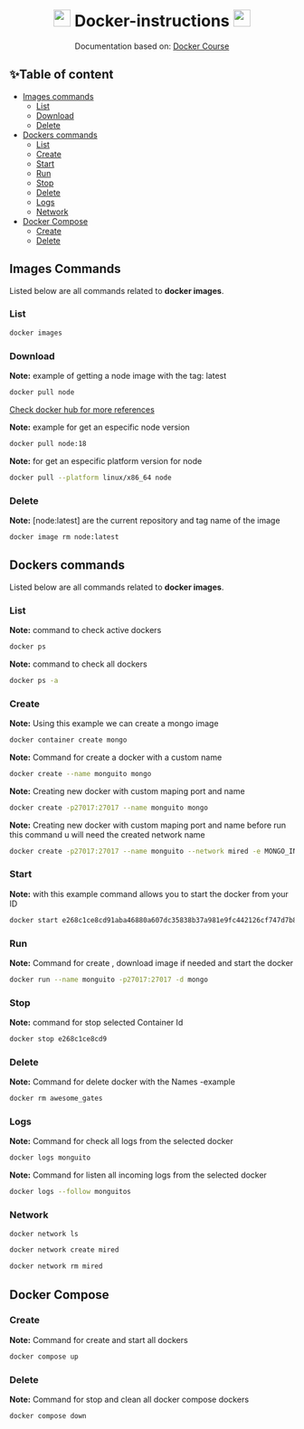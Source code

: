<h1 align="center"><img src="./assets/stars.gif" width="30px"> Docker-instructions <img src="./assets/stars.gif" width="30px"></h1>
<p align="center">Documentation based on: <a href="https://www.youtube.com/watch?v=4Dko5W96WHg" target="_blank">Docker Course</a></p>

## ✨Table of content
- [Images commands](#images-commands)
    - [List](#images-list)
    - [Download](#images-download)
    - [Delete](#images-delete)
- [Dockers commands](#dockers-commands)
    - [List](#dockers-list)
    - [Create](#dockers-create)
    - [Start](#dockers-start)
    - [Run](#dockers-run)
    - [Stop](#dockers-stop)
    - [Delete](#dockers-delete)
    - [Logs](#dockers-logs)
    - [Network](#dockers-network)
- [Docker Compose](#docker-compose)
    - [Create](#docker-compose-create)
    - [Delete](#docker-compose-delete)

## Images Commands
Listed below are all commands related to **docker images**.

### List
```bash
docker images
```

### Download
**Note:** example of getting a node image with the tag: latest
```bash
docker pull node
```

[Check docker hub for more references](https://hub.docker.com/)

**Note:** example for get an especific node version
```bash
docker pull node:18
```

**Note:** for get an especific platform version for node
```bash
docker pull --platform linux/x86_64 node
```
### Delete
**Note:** [node:latest] are the current repository and tag name of the image
```bash
docker image rm node:latest
```

## Dockers commands
Listed below are all commands related to **docker images**.

### List
**Note:** command to check active dockers
```bash
docker ps
```
**Note:** command to check all dockers
```bash
docker ps -a
```

### Create
**Note:** Using this example we can create a mongo image
```bash
docker container create mongo
```
**Note:**  Command for create a docker with a custom name
```bash
docker create --name monguito mongo
```
**Note:** Creating new docker with custom maping port and name
```bash
docker create -p27017:27017 --name monguito mongo
```
**Note:** Creating new docker with custom maping port and name before run this command u will need the created network name
```bash
docker create -p27017:27017 --name monguito --network mired -e MONGO_INITDB_ROOT_USERNAME=nico -e MONGO_INITDB_ROOT_PASSWORD=password mongo
```

### Start
**Note:** with this example command allows you to start the docker from your ID
```bash
docker start e268c1ce8cd91aba46880a607dc35838b37a981e9fc442126cf747d7b8362d33
```
### Run
**Note:** Command for create , download image if needed and start the docker
```bash
docker run --name monguito -p27017:27017 -d mongo
```

### Stop
**Note:** command for stop selected Container Id
```bash
docker stop e268c1ce8cd9
```

### Delete
**Note:** Command for delete docker with the Names -example
```bash
docker rm awesome_gates
```

### Logs
**Note:** Command for check all logs from the selected docker
```bash
docker logs monguito
```
**Note:** Command for listen all incoming logs from the selected docker
```bash
docker logs --follow monguitos
```

### Network
```bash
docker network ls
```
```bash
docker network create mired
```
```bash
docker network rm mired
```

## Docker Compose

### Create
**Note:** Command for create and start all dockers
```bash
docker compose up
```

### Delete
**Note:** Command for stop and clean all docker compose dockers
```bash
docker compose down
```